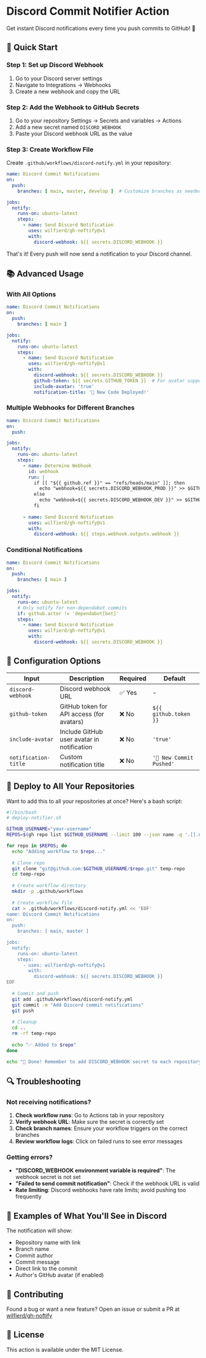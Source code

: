 # Discord Commit Notifier Action

Get instant Discord notifications every time you push commits to GitHub! 🚀

## 🎯 Quick Start

### Step 1: Set up Discord Webhook
1. Go to your Discord server settings
2. Navigate to Integrations → Webhooks
3. Create a new webhook and copy the URL

### Step 2: Add the Webhook to GitHub Secrets
1. Go to your repository Settings → Secrets and variables → Actions
2. Add a new secret named `DISCORD_WEBHOOK`
3. Paste your Discord webhook URL as the value

### Step 3: Create Workflow File
Create `.github/workflows/discord-notify.yml` in your repository:

```yaml
name: Discord Commit Notifications
on:
  push:
    branches: [ main, master, develop ]  # Customize branches as needed

jobs:
  notify:
    runs-on: ubuntu-latest
    steps:
      - name: Send Discord Notification
        uses: wilfierd/gh-noftify@v1
        with:
          discord-webhook: ${{ secrets.DISCORD_WEBHOOK }}
```

That's it! Every push will now send a notification to your Discord channel.

## 📚 Advanced Usage

### With All Options

```yaml
name: Discord Commit Notifications
on:
  push:
    branches: [ main ]

jobs:
  notify:
    runs-on: ubuntu-latest
    steps:
      - name: Send Discord Notification
        uses: wilfierd/gh-noftify@v1
        with:
          discord-webhook: ${{ secrets.DISCORD_WEBHOOK }}
          github-token: ${{ secrets.GITHUB_TOKEN }}  # For avatar support
          include-avatar: 'true'
          notification-title: '🎉 New Code Deployed!'
```

### Multiple Webhooks for Different Branches

```yaml
name: Discord Commit Notifications
on:
  push:

jobs:
  notify:
    runs-on: ubuntu-latest
    steps:
      - name: Determine Webhook
        id: webhook
        run: |
          if [[ "${{ github.ref }}" == "refs/heads/main" ]]; then
            echo "webhook=${{ secrets.DISCORD_WEBHOOK_PROD }}" >> $GITHUB_OUTPUT
          else
            echo "webhook=${{ secrets.DISCORD_WEBHOOK_DEV }}" >> $GITHUB_OUTPUT
          fi
      
      - name: Send Discord Notification
        uses: wilfierd/gh-noftify@v1
        with:
          discord-webhook: ${{ steps.webhook.outputs.webhook }}
```

### Conditional Notifications

```yaml
name: Discord Commit Notifications
on:
  push:
    branches: [ main ]

jobs:
  notify:
    runs-on: ubuntu-latest
    # Only notify for non-dependabot commits
    if: github.actor != 'dependabot[bot]'
    steps:
      - name: Send Discord Notification
        uses: wilfierd/gh-noftify@v1
        with:
          discord-webhook: ${{ secrets.DISCORD_WEBHOOK }}
```

## 🔧 Configuration Options

| Input | Description | Required | Default |
|-------|-------------|----------|---------|
| `discord-webhook` | Discord webhook URL | ✅ Yes | - |
| `github-token` | GitHub token for API access (for avatars) | ❌ No | `${{ github.token }}` |
| `include-avatar` | Include GitHub user avatar in notification | ❌ No | `'true'` |
| `notification-title` | Custom notification title | ❌ No | `'🔔 New Commit Pushed'` |

## 🚀 Deploy to All Your Repositories

Want to add this to all your repositories at once? Here's a bash script:

```bash
#!/bin/bash
# deploy-notifier.sh

GITHUB_USERNAME="your-username"
REPOS=$(gh repo list $GITHUB_USERNAME --limit 100 --json name -q '.[].name')

for repo in $REPOS; do
  echo "Adding workflow to $repo..."
  
  # Clone repo
  git clone "git@github.com:$GITHUB_USERNAME/$repo.git" temp-repo
  cd temp-repo
  
  # Create workflow directory
  mkdir -p .github/workflows
  
  # Create workflow file
  cat > .github/workflows/discord-notify.yml << 'EOF'
name: Discord Commit Notifications
on:
  push:
    branches: [ main, master ]

jobs:
  notify:
    runs-on: ubuntu-latest
    steps:
      - uses: wilfierd/gh-noftify@v1
        with:
          discord-webhook: ${{ secrets.DISCORD_WEBHOOK }}
EOF
  
  # Commit and push
  git add .github/workflows/discord-notify.yml
  git commit -m "Add Discord commit notifications"
  git push
  
  # Cleanup
  cd ..
  rm -rf temp-repo
  
  echo "✅ Added to $repo"
done

echo "🎉 Done! Remember to add DISCORD_WEBHOOK secret to each repository."
```

## 🔍 Troubleshooting

### Not receiving notifications?

1. **Check workflow runs**: Go to Actions tab in your repository
2. **Verify webhook URL**: Make sure the secret is correctly set
3. **Check branch names**: Ensure your workflow triggers on the correct branches
4. **Review workflow logs**: Click on failed runs to see error messages

### Getting errors?

- **"DISCORD_WEBHOOK environment variable is required"**: The webhook secret is not set
- **"Failed to send commit notification"**: Check if the webhook URL is valid
- **Rate limiting**: Discord webhooks have rate limits; avoid pushing too frequently

## 📝 Examples of What You'll See in Discord

The notification will show:
- Repository name with link
- Branch name
- Commit author
- Commit message
- Direct link to the commit
- Author's GitHub avatar (if enabled)

## 🤝 Contributing

Found a bug or want a new feature? Open an issue or submit a PR at [wilfierd/gh-noftify](https://github.com/wilfierd/gh-noftify)

## 📄 License

This action is available under the MIT License.